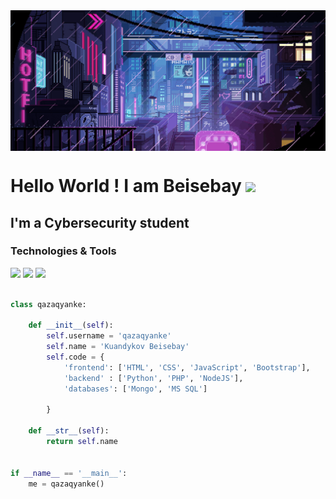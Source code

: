 <img align="center" src="https://github.com/qazaqyanke/qazaqyanke/blob/main/Без названия.gif" width="1000">

# Hello World ! I am Beisebay <img src="https://media.giphy.com/media/hvRJCLFzcasrR4ia7z/giphy.gif" width="25px">

## I'm a Cybersecurity student

### Technologies & Tools

![](https://img.shields.io/badge/OS-Linux-informational?style=flat-square&logo=linux&logoColor=white&color=5194f0&bgcolor=110d17)
![](https://img.shields.io/badge/Editor-VS%20Code-informational?style=flat-square&logo=visual-studio-code&logoColor=white&color=5194f0)
![](https://img.shields.io/badge/Code-JavaScript-informational?style=flat-square&logo=javascript&logoColor=white&color=5194f0)

```python

class qazaqyanke:

    def __init__(self):
        self.username = 'qazaqyanke'
        self.name = 'Kuandykov Beisebay'
        self.code = {
            'frontend': ['HTML', 'CSS', 'JavaScript', 'Bootstrap'],
            'backend' : ['Python', 'PHP', 'NodeJS'],
            'databases': ['Mongo', 'MS SQL']
           
        }
        
    def __str__(self):
        return self.name


if __name__ == '__main__':
    me = qazaqyanke()


```
